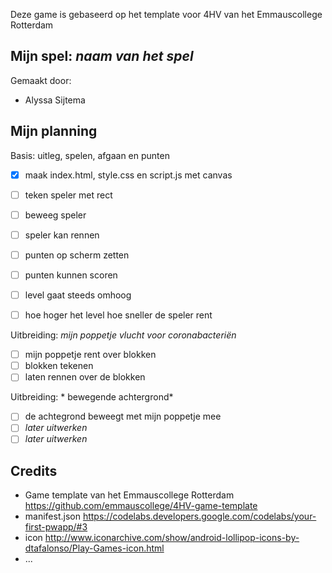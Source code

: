 Deze game is gebaseerd op het template voor 4HV van het Emmauscollege Rotterdam

## Mijn spel: *naam van het spel*
Gemaakt door:
- Alyssa Sijtema


## Mijn planning

Basis: uitleg, spelen, afgaan en punten
- [x] maak index.html, style.css en script.js met canvas
- [ ] teken speler met rect
- [ ] beweeg speler
- [ ] speler kan rennen 
- [ ] punten op scherm zetten
- [ ] punten kunnen scoren
- [ ] level gaat steeds omhoog 
- [ ] hoe hoger het level hoe sneller de speler rent


Uitbreiding: *mijn poppetje vlucht voor coronabacteriën*
- [ ] mijn poppetje rent over blokken
- [ ] blokken tekenen 
- [ ] laten rennen over de blokken

Uitbreiding: * bewegende achtergrond*
- [ ] de achtegrond beweegt met mijn poppetje mee
- [ ] *later uitwerken*
- [ ] *later uitwerken*

## Credits
- Game template van het Emmauscollege Rotterdam https://github.com/emmauscollege/4HV-game-template
- manifest.json https://codelabs.developers.google.com/codelabs/your-first-pwapp/#3
- icon http://www.iconarchive.com/show/android-lollipop-icons-by-dtafalonso/Play-Games-icon.html
- ...

